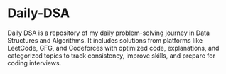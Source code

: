 # Daily-DSA
Daily DSA is a repository of my daily problem-solving journey in Data Structures and Algorithms. It includes solutions from platforms like LeetCode, GFG, and Codeforces with optimized code, explanations, and categorized topics to track consistency, improve skills, and prepare for coding interviews.
